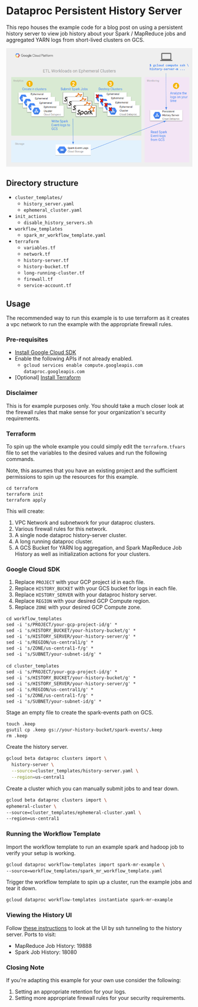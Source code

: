 # Dataproc Persistent History Server
This repo houses the example code for a blog post on using a persistent history
server to view job history about your Spark / MapReduce jobs and
aggregated YARN logs from short-lived clusters on GCS.

![Architecture Diagram](img/persistent-history-arch.png)

## Directory structure
- `cluster_templates/`
  - `history_server.yaml`
  - `ephemeral_cluster.yaml` 
- `init_actions`
  - `disable_history_servers.sh`
- `workflow_templates`
  - `spark_mr_workflow_template.yaml`
- `terraform`
  - `variables.tf` 
  - `network.tf` 
  - `history-server.tf` 
  - `history-bucket.tf` 
  - `long-running-cluster.tf`
  - `firewall.tf` 
  - `service-account.tf`

## Usage
The recommended way to run this example is to use terraform as it creates a vpc network
to run the example with the appropriate firewall rules.

### Pre-requisites
- [Install Google Cloud SDK](https://cloud.google.com/sdk/)
- Enable the following APIs if not already enabled.
  - `gcloud services enable compute.googleapis.com dataproc.googleapis.com`
- \[Optional\] [Install Terraform](https://learn.hashicorp.com/terraform/getting-started/install.html) 

### Disclaimer
This is for example purposes only. You should take a much closer look at the firewall
rules that make sense for your organization's security requirements.

### Terraform
To spin up the whole example you could simply edit the 
`terraform.tfvars` file to set the variables to the 
desired values and run the following commands.

Note, this assumes that you have an existing project and
the sufficient permissions to spin up the resources for this
example.
```
cd terraform
terraform init
terraform apply
```
This will create:
1. VPC Network and subnetwork for your dataproc clusters.
1. Various firewall rules for this network.
1. A single node dataproc history-server cluster.
1. A long running dataproc cluster.
1. A GCS Bucket for YARN log aggregation, and Spark MapReduce Job History
as well as initialization actions for your clusters.

### Google Cloud SDK
1.  Replace `PROJECT` with your GCP project id in each file.
1.  Replace `HISTORY_BUCKET` with your GCS bucket for logs in each file.
1.  Replace `HISTORY_SERVER` with your dataproc history server.
1.  Replace `REGION` with your desired GCP Compute region.
1.  Replace `ZONE` with your desired GCP Compute zone.

```
cd workflow_templates
sed -i 's/PROJECT/your-gcp-project-id/g' *
sed -i 's/HISTORY_BUCKET/your-history-bucket/g' *
sed -i 's/HISTORY_SERVER/your-history-server/g' *
sed -i 's/REGION/us-central1/g' *
sed -i 's/ZONE/us-central1-f/g' *
sed -i 's/SUBNET/your-subnet-id/g' *

cd cluster_templates
sed -i 's/PROJECT/your-gcp-project-id/g' *
sed -i 's/HISTORY_BUCKET/your-history-bucket/g' *
sed -i 's/HISTORY_SERVER/your-history-server/g' *
sed -i 's/REGION/us-central1/g' *
sed -i 's/ZONE/us-central1-f/g' *
sed -i 's/SUBNET/your-subnet-id/g' *
```

Stage an empty file to create the spark-events path on GCS. 

```
touch .keep
gsutil cp .keep gs://your-history-bucket/spark-events/.keep
rm .keep
```

Create the history server.

```sh
gcloud beta dataproc clusters import \
  history-server \
  --source=cluster_templates/history-server.yaml \
  --region=us-central1
```

Create a cluster which you can manually submit jobs to and tear down.

```sh
gcloud beta dataproc clusters import \
ephemeral-cluster \
--source=cluster_templates/ephemeral-cluster.yaml \
--region=us-central1
```

### Running the Workflow Template
Import the workflow template to run an example spark and hadoop job
to verify your setup is working.

```sh
gcloud dataproc workflow-templates import spark-mr-example \
--source=workflow_templates/spark_mr_workflow_template.yaml
```

Trigger the workflow template to spin up a cluster,
run the example jobs and tear it down.

```sh
gcloud dataproc workflow-templates instantiate spark-mr-example
```

### Viewing the History UI
Follow [these instructions](https://cloud.google.com/dataproc/docs/concepts/accessing/cluster-web-interfaces)
 to look at the UI by ssh tunneling to the history server.
Ports to visit:
 - MapReduce Job History: 19888
 - Spark Job History: 18080

### Closing Note
If you're adapting this example for your own use consider the following:
1. Setting an appropriate retention for your logs.
1. Setting more appropriate firewall rules for your security requirements.
